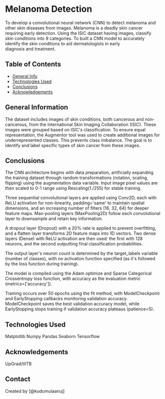 # Melanoma Detection
To develop a convolutional neural network (CNN) to detect melanoma and other skin diseases from images. Melanoma is a deadly skin cancer requiring early detection. Using the ISIC dataset having images, classify skin conditions into 9 categories. To built a CNN model to accurately identify the skin conditions to aid dermatologists in early diagnosis and treatment.


## Table of Contents
* [General Info](#general-information)
* [Technologies Used](#technologies-used)
* [Conclusions](#conclusions)
* [Acknowledgements](#acknowledgements)

<!-- You can include any other section that is pertinent to your problem -->

## General Information
The dataset includes images of skin conditions, both cancerous and non-cancerous, from the International Skin Imaging Collaboration (ISIC). These images were grouped based on ISIC's classification. To ensure equal representation, the Augmentor tool was used to create additional images for underrepresented classes. This prevents class imbalance. The goal is to identify and label specific types of skin cancer from these images.

<!-- You don't have to answer all the questions - just the ones relevant to your project. -->

## Conclusions
The CNN architecture begins with data preparation, artificially expanding the training dataset through random transformations (rotation, scaling, flipping) using the augmentation data variable. Input image pixel values are then scaled to 0-1 range using Rescaling(1./255) for stable training.

Three sequential convolutional layers are applied using Conv2D, each with ReLU activation for non-linearity, padding='same' to maintain spatial dimensions, and an increasing number of filters (16, 32, 64) for deeper feature maps. Max-pooling layers (MaxPooling2D) follow each convolutional layer to downsample and retain key information.

A dropout layer (Dropout) with a 20% rate is applied to prevent overfitting, and a flatten layer transforms 2D feature maps into 1D vectors. Two dense layers (Dense) with ReLU activation are then used: the first with 128 neurons, and the second outputting final classification probabilities.

The output layer's neuron count is determined by the target_labels variable (number of classes), with no activation function specified (as it's followed by the loss function during training).

The model is compiled using the Adam optimize and Sparse Categorical Crossentropy loss function, with accuracy as the evaluation metric (metrics=['accuracy']).

Training occurs over 50 epochs using the fit method, with ModelCheckpoint and EarlyStopping callbacks monitoring validation accuracy. ModelCheckpoint saves the best validation accuracy model, while EarlyStopping stops training if validation accuracy plateaus (patience=5).

<!-- You don't have to answer all the questions - just the ones relevant to your project. -->


## Technologies Used
Matplotlib
Numpy
Pandas
Seaborn
Tensorflow

<!-- As the libraries versions keep on changing, it is recommended to mention the version of library used in this project -->

## Acknowledgements
UpGrad/IIITB


## Contact
Created by [@kudumulaanuj]


<!-- Optional -->
<!-- ## License -->
<!-- This project is open source and available under the [... License](). -->

<!-- You don't have to include all sections - just the one's relevant to your project -->